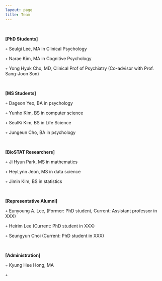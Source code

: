 ```yaml
---
layout: page
title: Team
---
```


<br>

**[PhD Students]**

◦ Seulgi Lee, MA in Clinical Psychology

◦ Narae Kim, MA in Cognitive Psychology 

◦ Yong Hyuk Cho, MD, Clinical Prof of Psychiatry (Co-advisor with Prof. Sang-Joon Son)

<br>

**[MS Students]**

◦ Dageon Yeo, BA in psychology
 
◦ Yunho Kim, BS in computer science

◦ SeulKi Kim, BS in Life Science

◦ Jungeun Cho, BA in psychology

<br>

**[BioSTAT Researchers]**
 
◦ Ji Hyun Park, MS in mathematics

◦ HeyLynn Jeon, MS in data science

◦ Jimin Kim, BS in statistics

<br>

**[Representative Alumni]**

◦ Eunyoung A. Lee, (Former: PhD student, Current: Assistant professor in XXX)   

◦ Heirim Lee  (Current: PhD student in XXX)   

◦ Seungyun Choi  (Current: PhD student in XXX)   

<br>

**[Administration]**

◦ Kyung Hee Hong, MA

◦ 
